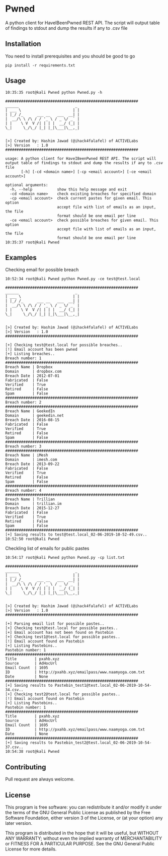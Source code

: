 # Pwned
A python client for HaveIBeenPwned REST API. The script will output table of findings to stdout and dump the results if any to .csv file

## Installation
You need to install prerequisites and you should be good to go
```
pip install -r requirements.txt
```

## Usage
```
10:35:35 root@kali Pwned python Pwned.py -h

###########################################################        
______                         _ 
| ___ \                       | |
| |_/ /_      ___ __   ___  __| |
|  __/\ \ /\ / / '_ \ / _ \/ _` |
| |    \ V  V /| | | |  __/ (_| |
\_|     \_/\_/ |_| |_|\___|\__,_|


[>] Created by: Hashim Jawad (@ihack4falafel) of ACTIVELabs
[>] Version   : 1.0
###########################################################

usage: A python client for HaveIBeenPwned REST API. The script will output table of findings to stdout and dump the results if any to .csv file
       [-h] [-cd <domain name>] [-cp <email account>] [-ce <email account>]

optional arguments:
  -h, --help           show this help message and exit
  -cd <domain name>    check existing breaches for specified domain
  -cp <email account>  check current pastes for given email. This option
                       accept file with list of emails as an input, the file
                       format should be one email per line
  -ce <email account>  check possible breaches for given email. This option
                       accept file with list of emails as an input, the file
                       format should be one email per line
10:35:37 root@kali Pwned 
```

## Examples
Checking email for possible breach
```
10:52:34 root@kali Pwned python Pwned.py -ce test@test.local

###########################################################        
______                         _ 
| ___ \                       | |
| |_/ /_      ___ __   ___  __| |
|  __/\ \ /\ / / '_ \ / _ \/ _` |
| |    \ V  V /| | | |  __/ (_| |
\_|     \_/\_/ |_| |_|\___|\__,_|


[>] Created by: Hashim Jawad (@ihack4falafel) of ACTIVELabs
[>] Version   : 1.0
###########################################################

[+] Checking test@test.local for possible breaches..
[!] Email account has been pwned
[+] Listing breaches..
Breach number: 1
###########################################################
Breach Name | Dropbox
Domain      | dropbox.com
Breach Date | 2012-07-01
Fabricated  | False
Verified    | True
Retired     | False
Spam        | False
###########################################################
Breach number: 2
###########################################################
Breach Name | GeekedIn
Domain      | geekedin.net
Breach Date | 2016-08-15
Fabricated  | False
Verified    | True
Retired     | False
Spam        | False
###########################################################
Breach number: 3
###########################################################
Breach Name | iMesh
Domain      | imesh.com
Breach Date | 2013-09-22
Fabricated  | False
Verified    | True
Retired     | False
Spam        | False
###########################################################
Breach number: 4
###########################################################
Breach Name | Trillian
Domain      | trillian.im
Breach Date | 2015-12-27
Fabricated  | False
Verified    | True
Retired     | False
Spam        | False
###########################################################
[+] Saving results to test@test.local_02-06-2019-10-52-49.csv..
10:52:50 root@kali Pwned 
```

Checkling list of emails for public pastes
```
10:54:17 root@kali Pwned python Pwned.py -cp list.txt       

###########################################################        
______                         _ 
| ___ \                       | |
| |_/ /_      ___ __   ___  __| |
|  __/\ \ /\ / / '_ \ / _ \/ _` |
| |    \ V  V /| | | |  __/ (_| |
\_|     \_/\_/ |_| |_|\___|\__,_|


[>] Created by: Hashim Jawad (@ihack4falafel) of ACTIVELabs
[>] Version   : 1.0
###########################################################

[+] Parsing email list for possible pastes..
[+] Checking test@test.local for possible pastes..
[+] Email account has not been found on Pastebin
[+] Checking test1@test.local for possible pastes..
[!] Email account found on Pastebin
[+] Listing Pastebins..
Pastebin number: 1
###########################################################
Title        | pxahb.xyz
Source       | AdHocUrl
Email Count  | 1695
ID           | http://pxahb.xyz/emailpass/www.naamyoga.com.txt
Date         | None
###########################################################
[+] Saving results to Pastebin_test1@test.local_02-06-2019-10-54-34.csv..
[+] Checking test2@test.local for possible pastes..
[!] Email account found on Pastebin
[+] Listing Pastebins..
Pastebin number: 1
###########################################################
Title        | pxahb.xyz
Source       | AdHocUrl
Email Count  | 1695
ID           | http://pxahb.xyz/emailpass/www.naamyoga.com.txt
Date         | None
###########################################################
[+] Saving results to Pastebin_test2@test.local_02-06-2019-10-54-37.csv..
10:54:38 root@kali Pwned 
```

## Contributing
Pull request are always welcome.

## License
This program is free software: you can redistribute it and/or modify it under the terms of the GNU General Public License as published by the Free Software Foundation, either version 3 of the License, or (at your option) any later version.

This program is distributed in the hope that it will be useful, but WITHOUT ANY WARRANTY; without even the implied warranty of MERCHANTABILITY or FITNESS FOR A PARTICULAR PURPOSE. See the GNU General Public License for more details.
